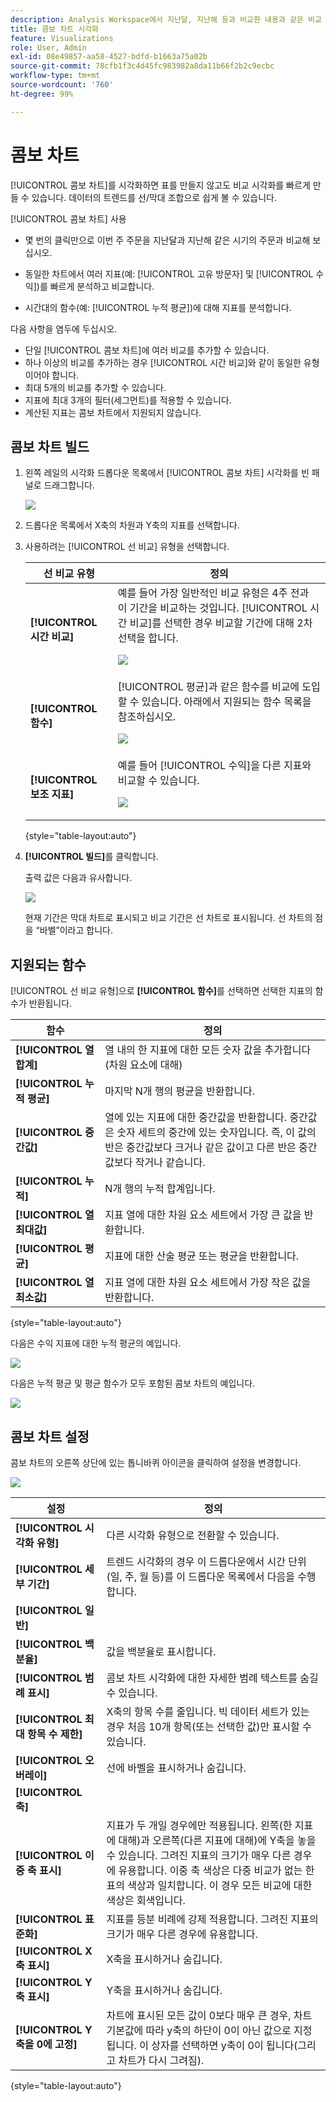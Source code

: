 ```yaml
---
description: Analysis Workspace에서 지난달, 지난해 등과 비교한 내용과 같은 비교 데이터를 쉽게 시각화할 수 있습니다.
title: 콤보 차트 시각화
feature: Visualizations
role: User, Admin
exl-id: 08e49857-aa58-4527-bdfd-b1663a75a02b
source-git-commit: 78cfb1f3c4d45fc983982a8da11b66f2b2c9ecbc
workflow-type: tm+mt
source-wordcount: '760'
ht-degree: 99%

---
```


# 콤보 차트

[!UICONTROL 콤보 차트]를 시각화하면 표를 만들지 않고도 비교 시각화를 빠르게 만들 수 있습니다. 데이터의 트렌드를 선/막대 조합으로 쉽게 볼 수 있습니다.

[!UICONTROL 콤보 차트] 사용

* 몇 번의 클릭만으로 이번 주 주문을 지난달과 지난해 같은 시기의 주문과 비교해 보십시오.

* 동일한 차트에서 여러 지표(예: [!UICONTROL 고유 방문자] 및 [!UICONTROL 수익])를 빠르게 분석하고 비교합니다.

* 시간대의 함수(예: [!UICONTROL 누적 평균])에 대해 지표를 분석합니다.

다음 사항을 염두에 두십시오.

* 단일 [!UICONTROL 콤보 차트]에 여러 비교를 추가할 수 있습니다.
* 하나 이상의 비교를 추가하는 경우 [!UICONTROL 시간 비교]와 같이 동일한 유형이어야 합니다.
* 최대 5개의 비교를 추가할 수 있습니다.
* 지표에 최대 3개의 필터(세그먼트)를 적용할 수 있습니다.
* 계산된 지표는 콤보 차트에서 지원되지 않습니다.

## 콤보 차트 빌드

1. 왼쪽 레일의 시각화 드롭다운 목록에서 [!UICONTROL 콤보 차트] 시각화를 빈 패널로 드래그합니다.

   ![](assets/combo-chart-build.png)

1. 드롭다운 목록에서 X축의 차원과 Y축의 지표를 선택합니다.

1. 사용하려는 [!UICONTROL 선 비교] 유형을 선택합니다.

   | 선 비교 유형 | 정의 |
   | --- | --- |
   | **[!UICONTROL 시간 비교]** | 예를 들어 가장 일반적인 비교 유형은 4주 전과 이 기간을 비교하는 것입니다. [!UICONTROL 시간 비교]를 선택한 경우 비교할 기간에 대해 2차 선택을 합니다.<p>![](assets/combo-time-period.png) |
   | **[!UICONTROL 함수]** | [!UICONTROL 평균]과 같은 함수를 비교에 도입할 수 있습니다. 아래에서 지원되는 함수 목록을 참조하십시오.<p>![](assets/combo-functions.png) |
   | **[!UICONTROL 보조 지표]** | 예를 들어 [!UICONTROL 수익]을 다른 지표와 비교할 수 있습니다.<p>![](assets/combo-2metrics.png) |

   {style="table-layout:auto"}

1. **[!UICONTROL 빌드]**&#x200B;를 클릭합니다.

   출력 값은 다음과 유사합니다.

   ![](assets/combo-output.png)

   현재 기간은 막대 차트로 표시되고 비교 기간은 선 차트로 표시됩니다. 선 차트의 점을 “바벨”이라고 합니다.

## 지원되는 함수

[!UICONTROL 선 비교 유형]으로 **[!UICONTROL 함수]**&#x200B;를 선택하면 선택한 지표의 함수가 반환됩니다.

| 함수 | 정의 |
| --- | --- |
| **[!UICONTROL 열 합계]** | 열 내의 한 지표에 대한 모든 숫자 값을 추가합니다(차원 요소에 대해) |
| **[!UICONTROL 누적 평균]** | 마지막 N개 행의 평균을 반환합니다. |
| **[!UICONTROL 중간값]** | 열에 있는 지표에 대한 중간값을 반환합니다. 중간값은 숫자 세트의 중간에 있는 숫자입니다. 즉, 이 값의 반은 중간값보다 크거나 같은 값이고 다른 반은 중간값보다 작거나 같습니다. |
| **[!UICONTROL 누적]** | N개 행의 누적 합계입니다. |
| **[!UICONTROL 열 최대값]** | 지표 열에 대한 차원 요소 세트에서 가장 큰 값을 반환합니다. |
| **[!UICONTROL 평균]** | 지표에 대한 산술 평균 또는 평균을 반환합니다. |
| **[!UICONTROL 열 최소값]** | 지표 열에 대한 차원 요소 세트에서 가장 작은 값을 반환합니다. |

{style="table-layout:auto"}

다음은 수익 지표에 대한 누적 평균의 예입니다.

![](assets/combo-cumul-avg.png)

다음은 누적 평균 및 평균 함수가 모두 포함된 콤보 차트의 예입니다.

![](assets/combo-two-functions.png)

## 콤보 차트 설정

콤보 차트의 오른쪽 상단에 있는 톱니바퀴 아이콘을 클릭하여 설정을 변경합니다.

![](assets/combo-settings.png)

| 설정 | 정의 |
| --- | --- |
| **[!UICONTROL 시각화 유형]** | 다른 시각화 유형으로 전환할 수 있습니다. |
| **[!UICONTROL 세부 기간]** | 트렌드 시각화의 경우 이 드롭다운에서 시간 단위(일, 주, 월 등)를 이 드롭다운 목록에서 다음을 수행합니다. |
| **[!UICONTROL 일반]** |  |
| **[!UICONTROL 백분율]** | 값을 백분율로 표시합니다. |
| **[!UICONTROL 범례 표시]** | 콤보 차트 시각화에 대한 자세한 범례 텍스트를 숨길 수 있습니다. |
| **[!UICONTROL 최대 항목 수 제한]** | X축의 항목 수를 줄입니다. 빅 데이터 세트가 있는 경우 처음 10개 항목(또는 선택한 값)만 표시할 수 있습니다. |
| **[!UICONTROL 오버레이]** | 선에 바벨을 표시하거나 숨깁니다. |
| **[!UICONTROL 축]** | |
| **[!UICONTROL 이중 축 표시]** | 지표가 두 개일 경우에만 적용됩니다. 왼쪽(한 지표에 대해)과 오른쪽(다른 지표에 대해)에 Y축을 놓을 수 있습니다. 그려진 지표의 크기가 매우 다른 경우에 유용합니다. 이중 축 색상은 다중 비교가 없는 한 표의 색상과 일치합니다. 이 경우 모든 비교에 대한 색상은 회색입니다. |
| **[!UICONTROL 표준화]** | 지표를 등분 비례에 강제 적용합니다. 그려진 지표의 크기가 매우 다른 경우에 유용합니다. |
| **[!UICONTROL X축 표시]** | X축을 표시하거나 숨깁니다. |
| **[!UICONTROL Y축 표시]** | Y축을 표시하거나 숨깁니다. |
| **[!UICONTROL Y축을 0에 고정]** | 차트에 표시된 모든 값이 0보다 매우 큰 경우, 차트 기본값에 따라 y축의 하단이 0이 아닌 값으로 지정됩니다. 이 상자를 선택하면 y축이 0이 됩니다(그리고 차트가 다시 그려짐). |

{style="table-layout:auto"}
